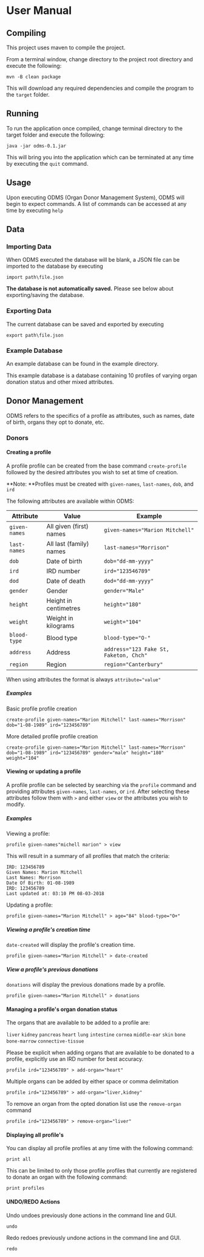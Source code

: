 # User Manual
## Compiling
This project uses maven to compile the project.

From a terminal window, change directory to the project root directory and execute the following:

    mvn -B clean package

This will download any required dependencies and compile the program to the `target` folder.

## Running
To run the application once compiled, change terminal directory to the target folder and execute 
the following:

    java -jar odms-0.1.jar

This will bring you into the application which can be terminated at any time by executing the 
`quit` command.

## Usage
Upon executing ODMS (Organ Donor Management System), ODMS will begin to expect commands. A list of 
commands can be accessed at any time by executing `help`

## Data
### Importing Data
When ODMS executed the database will be blank, a JSON file can be imported to the database by 
executing

    import path\file.json

**The database is not automatically saved.** Please see below about exporting/saving the database. 

### Exporting Data
The current database can be saved and exported by executing

    export path\file.json
    
### Example Database
An example database can be found in the example directory.
    
This example database is a database containing 10 profiles of varying organ donation status and other 
mixed attributes.

## Donor Management
ODMS refers to the specifics of a profile as attributes, such as names, date of birth, organs they opt
 to donate, etc.

### Donors
#### Creating a profile
A profile profile can be created from the base command `create-profile` followed by the desired 
attributes you wish to set at time of creation.

**Note: **Profiles must be created with `given-names`, `last-names`, `dob`, and `ird`

The following attributes are available within ODMS:

| Attribute     | Value                   | Example                                |
| ------------- | ----------------------- | -------------------------------------- |
| `given-names` | All given (first) names | `given-names="Marion Mitchell"`        |
| `last-names`  | All last (family) names | `last-names="Morrison"`                |
| `dob`         | Date of birth           | `dob="dd-mm-yyyy"`                     |
| `ird`         | IRD number              | `ird="123546789"`                      |
| `dod`         | Date of death           | `dod="dd-mm-yyyy"`                     |
| `gender`      | Gender                  | `gender="Male"`                        |
| `height`      | Height in centimetres   | `height="180"`                         |
| `weight`      | Weight in kilograms     | `weight="104"`                         |
| `blood-type`  | Blood type              | `blood-type="O-"`                      |
| `address`     | Address                 | `address="123 Fake St, Faketon, Chch"` |
| `region`      | Region                  | `region="Canterbury"`                  |

When using attributes the format is always `attribute="value"`

##### Examples
Basic profile profile creation

    create-profile given-names="Marion Mitchell" last-names="Morrison" dob="1-08-1989" ird="123456789"
    
More detailed profile profile creation

    create-profile given-names="Marion Mitchell" last-names="Morrison" dob="1-08-1989" ird="123456789" gender="male" height="180" weight="104"

#### Viewing or updating a profile
A profile profile can be selected by searching via the `profile` command and providing attributes 
`given-names`, `last-names`, or `ird`. After selecting these attributes follow them with ` > ` and 
either `view` or the attributes you wish to modify.

##### Examples
Viewing a profile:
    
    profile given-names"michell marion" > view
    
This will result in a summary of all profiles that match the criteria:

    IRD: 123456789
    Given Names: Marion Mitchell
    Last Names: Morrison
    Date Of Birth: 01-08-1989
    IRD: 123456789
    Last updated at: 03:10 PM 08-03-2018
    
Updating a profile:

    profile given-names="Marion Mitchell" > age="84" blood-type="O+"

##### Viewing a profile's creation time
`date-created` will display the profile's creation time.

    profile given-names="Marion Mitchell" > date-created

##### View a profile's previous donations
`donations` will display the previous donations made by a profile.

    profile given-names="Marion Mitchell" > donations

#### Managing a profile's organ donation status
The organs that are available to be added to a profile are:

`liver`
`kidney`
`pancreas`
`heart`
`lung`
`intestine`
`cornea`
`middle-ear`
`skin`
`bone`
`bone-marrow`
`connective-tissue`

Please be explicit when adding organs that are available to be donated to a profile, explicitly use an
 IRD number for best accuracy.

    profile ird="123456789" > add-organ="heart"

Multiple organs can be added by either space or comma delimitation

    profile ird="123456789" > add-organ="liver,kidney"
    
To remove an organ from the opted donation list use the `remove-organ` command

    profile ird="123456789" > remove-organ="liver"
    
#### Displaying all profile's
You can display all profile profiles at any time with the following command:

    print all
    
This can be limited to only those profile profiles that currently are registered to donate an organ 
with the following command:
    
    print profiles
    
#### UNDO/REDO Actions
Undo undoes previously done actions in the command line and GUI.

    undo
    
Redo redoes previously undone actions in the command line and GUI.

    redo
